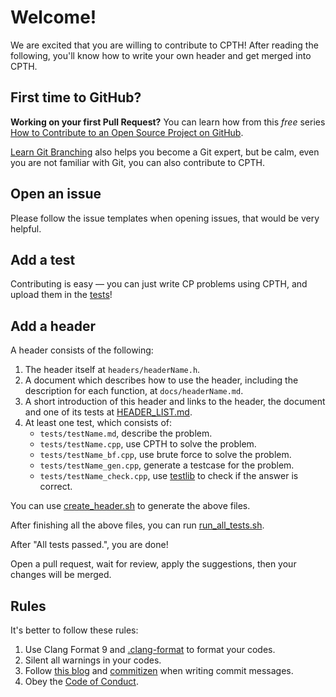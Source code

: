 # Welcome!

We are excited that you are willing to contribute to CPTH! After reading the following, you'll know how to write your own header and get merged into CPTH.

## First time to GitHub?

**Working on your first Pull Request?** You can learn how from this *free* series [How to Contribute to an Open Source Project on GitHub](https://egghead.io/series/how-to-contribute-to-an-open-source-project-on-github).

[Learn Git Branching](https://pcottle.github.com/learnGitBranching/) also helps you become a Git expert, but be calm, even you are not familiar with Git, you can also contribute to CPTH.

## Open an issue

Please follow the issue templates when opening issues, that would be very helpful.

## Add a test

Contributing is easy — you can just write CP problems using CPTH, and upload them in the [tests](tests)!

## Add a header

A header consists of the following:

1. The header itself at `headers/headerName.h`.
2. A document which describes how to use the header, including the description for each function, at `docs/headerName.md`.
3. A short introduction of this header and links to the header, the document and one of its tests at [HEADER_LIST.md](HEADER_LIST.md).
4. At least one test, which consists of:
   - `tests/testName.md`, describe the problem.
   - `tests/testName.cpp`, use CPTH to solve the problem.
   - `tests/testName_bf.cpp`, use brute force to solve the problem.
   - `tests/testName_gen.cpp`, generate a testcase for the problem.
   - `tests/testName_check.cpp`, use [testlib](https://github.com/MikeMirzayanov/testlib) to check if the answer is correct.

You can use [create_header.sh](tools/create_header.sh) to generate the above files.

After finishing all the above files, you can run [run_all_tests.sh](tools/run_all_tests.sh).

After "All tests passed.", you are done!

Open a pull request, wait for review, apply the suggestions, then your changes will be merged.

## Rules

It's better to follow these rules:

1. Use Clang Format 9 and [.clang-format](.clang-format) to format your codes.
2. Silent all warnings in your codes.
3. Follow [this blog](https://chris.beams.io/posts/git-commit/) and [commitizen](https://github.com/commitizen/cz-cli) when writing commit messages.
4. Obey the [Code of Conduct](CODE_OF_CONDUCT.md).
